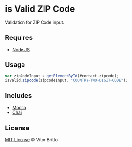 # is Valid ZIP Code

Validation for ZIP Code input.


## Requires

- [Node.JS](http://nodejs.org/)


## Usage

```javascript
var zipCodeInput = getElementById(#contact-zipcode);
isValid.zipcode(zipcodeInput, "COUNTRY-TWO-DIGIT-CODE");
```


## Includes

- [Mocha](http://visionmedia.github.io/mocha/)
- [Chai](http://chaijs.com/)


## License

[MIT License](http://vitorbritto.mit-license.org/) © Vitor Britto

